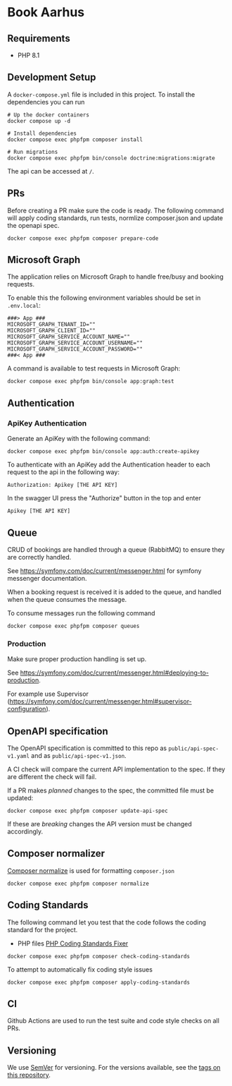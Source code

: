 # Book Aarhus 

## Requirements

- PHP 8.1

## Development Setup

A `docker-compose.yml` file is included in this project.
To install the dependencies you can run

```shell
# Up the docker containers
docker compose up -d

# Install dependencies
docker compose exec phpfpm composer install

# Run migrations
docker compose exec phpfpm bin/console doctrine:migrations:migrate
```

The api can be accessed at `/`.

## PRs

Before creating a PR make sure the code is ready.
The following command will apply coding standards, run tests, normlize composer.json and update the openapi spec.

```
docker compose exec phpfpm composer prepare-code
```

## Microsoft Graph

The application relies on Microsoft Graph to handle free/busy and booking requests.

To enable this the following environment variables should be set in `.env.local`:

```
###> App ###
MICROSOFT_GRAPH_TENANT_ID=""
MICROSOFT_GRAPH_CLIENT_ID=""
MICROSOFT_GRAPH_SERVICE_ACCOUNT_NAME=""
MICROSOFT_GRAPH_SERVICE_ACCOUNT_USERNAME=""
MICROSOFT_GRAPH_SERVICE_ACCOUNT_PASSWORD=""
###< App ###
```

A command is available to test requests in Microsoft Graph:

```shell
docker compose exec phpfpm bin/console app:graph:test
```

## Authentication

### ApiKey Authentication

Generate an ApiKey with the following command:

```shell
docker compose exec phpfpm bin/console app:auth:create-apikey
```

To authenticate with an ApiKey add the Authentication header to each request to the api in the following way:

```
Authorization: Apikey [THE API KEY]
```

In the swagger UI press the "Authorize" button in the top and enter

```
Apikey [THE API KEY]
```

## Queue

CRUD of bookings are handled through a queue (RabbitMQ) to ensure they are correctly handled.

See https://symfony.com/doc/current/messenger.html for symfony messenger documentation.

When a booking request is received it is added to the queue, and handled when the queue consumes the message.

To consume messages run the following command

```shell
docker compose exec phpfpm composer queues
```

### Production

Make sure proper production handling is set up.

See https://symfony.com/doc/current/messenger.html#deploying-to-production.

For example use Supervisor (https://symfony.com/doc/current/messenger.html#supervisor-configuration).

## OpenAPI specification

The OpenAPI specification is committed to this repo as `public/api-spec-v1.yaml`
and as `public/api-spec-v1.json`.

A CI check will compare the current API implementation to the spec. If they
are different the check will fail.

If a PR makes _planned_ changes to the spec, the committed file must be updated:

```shell
docker compose exec phpfpm composer update-api-spec
```

If these are _breaking_ changes the API version must be changed accordingly.

## Composer normalizer

[Composer normalize](https://github.com/ergebnis/composer-normalize) is used for
formatting `composer.json`

```shell
docker compose exec phpfpm composer normalize
```

## Coding Standards

The following command let you test that the code follows
the coding standard for the project.

* PHP files [PHP Coding Standards Fixer](https://cs.symfony.com/)

```shell
docker compose exec phpfpm composer check-coding-standards
```

To attempt to automatically fix coding style issues

```shell
docker compose exec phpfpm composer apply-coding-standards
```

## CI

Github Actions are used to run the test suite and code style checks on all PRs.

## Versioning

We use [SemVer](http://semver.org/) for versioning.
For the versions available, see the
[tags on this repository](https://github.com/itk-dev/book_aarhus/tags).
